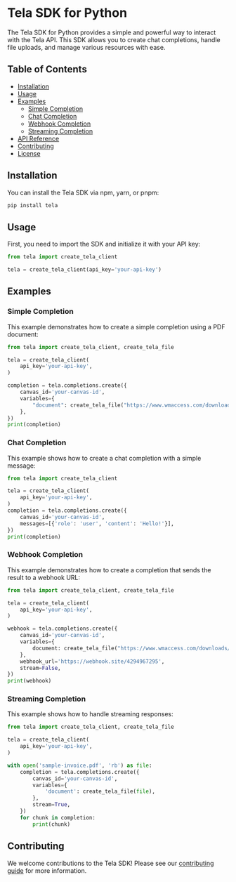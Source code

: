 # Tela SDK for Python

The Tela SDK for Python provides a simple and powerful way to interact with the Tela API. This SDK allows you to create chat completions, handle file uploads, and manage various resources with ease.

## Table of Contents

- [Installation](#installation)
- [Usage](#usage)
- [Examples](#examples)
  - [Simple Completion](#simple-completion)
  - [Chat Completion](#chat-completion)
  - [Webhook Completion](#webhook-completion)
  - [Streaming Completion](#streaming-completion)
- [API Reference](#api-reference)
- [Contributing](#contributing)
- [License](#license)

## Installation

You can install the Tela SDK via npm, yarn, or pnpm:

```bash
pip install tela
```

## Usage

First, you need to import the SDK and initialize it with your API key:

```python
from tela import create_tela_client

tela = create_tela_client(api_key='your-api-key')
```

## Examples

### Simple Completion

This example demonstrates how to create a simple completion using a PDF document:

```python
from tela import create_tela_client, create_tela_file

tela = create_tela_client(
    api_key='your-api-key',
)

completion = tela.completions.create({
    canvas_id='your-canvas-id',
    variables={
        "document": create_tela_file("https://www.wmaccess.com/downloads/sample-invoice.pdf"),
    },
})
print(completion)
```

### Chat Completion

This example shows how to create a chat completion with a simple message:

```python
from tela import create_tela_client

tela = create_tela_client(
    api_key='your-api-key',
)
completion = tela.completions.create({
    canvas_id='your-canvas-id',
    messages=[{'role': 'user', 'content': 'Hello!'}],
})
print(completion)
```

### Webhook Completion

This example demonstrates how to create a completion that sends the result to a webhook URL:

```python
from tela import create_tela_client, create_tela_file

tela = create_tela_client(
    api_key='your-api-key',
)

webhook = tela.completions.create({
    canvas_id='your-canvas-id',
    variables={
        document: create_tela_file("https://www.wmaccess.com/downloads/sample-invoice.pdf"),
    },
    webhook_url='https://webhook.site/4294967295',
    stream=False,
})
print(webhook)
```

### Streaming Completion

This example shows how to handle streaming responses:

```python
from tela import create_tela_client, create_tela_file

tela = create_tela_client(
    api_key='your-api-key',
)

with open('sample-invoice.pdf', 'rb') as file:
    completion = tela.completions.create({
        canvas_id='your-canvas-id',
        variables={
            'document': create_tela_file(file),
        },
        stream=True,
    })
    for chunk in completion:
        print(chunk)
```

## Contributing

We welcome contributions to the Tela SDK! Please see our [contributing guide](CONTRIBUTING.md) for more information.

